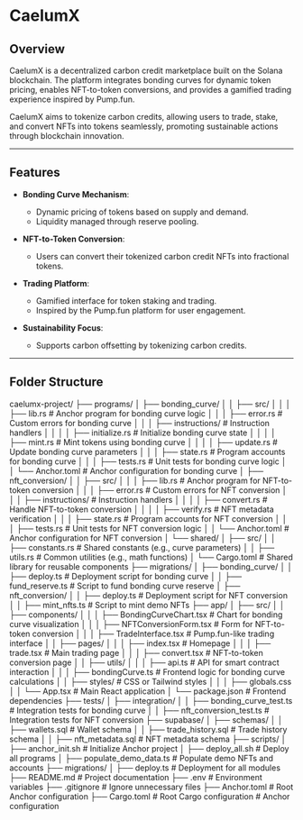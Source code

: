 # **CaelumX**  

## **Overview**  
CaelumX is a decentralized carbon credit marketplace built on the Solana blockchain. The platform integrates bonding curves for dynamic token pricing, enables NFT-to-token conversions, and provides a gamified trading experience inspired by Pump.fun.  

CaelumX aims to tokenize carbon credits, allowing users to trade, stake, and convert NFTs into tokens seamlessly, promoting sustainable actions through blockchain innovation.  

---

## **Features**  
- **Bonding Curve Mechanism**:  
  - Dynamic pricing of tokens based on supply and demand.  
  - Liquidity managed through reserve pooling.  

- **NFT-to-Token Conversion**:  
  - Users can convert their tokenized carbon credit NFTs into fractional tokens.  

- **Trading Platform**:  
  - Gamified interface for token staking and trading.  
  - Inspired by the Pump.fun platform for user engagement.  

- **Sustainability Focus**:  
  - Supports carbon offsetting by tokenizing carbon credits.  

---

## **Folder Structure**  

caelumx-project/
├── programs/
│   ├── bonding_curve/
│   │   ├── src/
│   │   │   ├── lib.rs             # Anchor program for bonding curve logic
│   │   │   ├── error.rs           # Custom errors for bonding curve
│   │   │   ├── instructions/      # Instruction handlers
│   │   │   │   ├── initialize.rs  # Initialize bonding curve state
│   │   │   │   ├── mint.rs        # Mint tokens using bonding curve
│   │   │   │   ├── update.rs      # Update bonding curve parameters
│   │   │   ├── state.rs           # Program accounts for bonding curve
│   │   │   ├── tests.rs           # Unit tests for bonding curve logic
│   │   └── Anchor.toml            # Anchor configuration for bonding curve
│   ├── nft_conversion/
│   │   ├── src/
│   │   │   ├── lib.rs             # Anchor program for NFT-to-token conversion
│   │   │   ├── error.rs           # Custom errors for NFT conversion
│   │   │   ├── instructions/      # Instruction handlers
│   │   │   │   ├── convert.rs     # Handle NFT-to-token conversion
│   │   │   │   ├── verify.rs      # NFT metadata verification
│   │   │   ├── state.rs           # Program accounts for NFT conversion
│   │   │   ├── tests.rs           # Unit tests for NFT conversion logic
│   │   └── Anchor.toml            # Anchor configuration for NFT conversion
│   └── shared/
│       ├── src/
│       │   ├── constants.rs       # Shared constants (e.g., curve parameters)
│       │   ├── utils.rs           # Common utilities (e.g., math functions)
│       └── Cargo.toml             # Shared library for reusable components
├── migrations/
│   ├── bonding_curve/
│   │   ├── deploy.ts              # Deployment script for bonding curve
│   │   ├── fund_reserve.ts        # Script to fund bonding curve reserve
│   ├── nft_conversion/
│   │   ├── deploy.ts              # Deployment script for NFT conversion
│   │   ├── mint_nfts.ts           # Script to mint demo NFTs
├── app/
│   ├── src/
│   │   ├── components/
│   │   │   ├── BondingCurveChart.tsx    # Chart for bonding curve visualization
│   │   │   ├── NFTConversionForm.tsx   # Form for NFT-to-token conversion
│   │   │   ├── TradeInterface.tsx      # Pump.fun-like trading interface
│   │   ├── pages/
│   │   │   ├── index.tsx               # Homepage
│   │   │   ├── trade.tsx               # Main trading page
│   │   │   ├── convert.tsx             # NFT-to-token conversion page
│   │   ├── utils/
│   │   │   ├── api.ts                  # API for smart contract interaction
│   │   │   ├── bondingCurve.ts         # Frontend logic for bonding curve calculations
│   │   ├── styles/                     # CSS or Tailwind styles
│   │   │   ├── globals.css
│   │   └── App.tsx                     # Main React application
│   └── package.json                    # Frontend dependencies
├── tests/
│   ├── integration/
│   │   ├── bonding_curve_test.ts       # Integration tests for bonding curve
│   │   ├── nft_conversion_test.ts      # Integration tests for NFT conversion
├── supabase/
│   ├── schemas/
│   │   ├── wallets.sql                 # Wallet schema
│   │   ├── trade_history.sql           # Trade history schema
│   │   ├── nft_metadata.sql            # NFT metadata schema
├── scripts/
│   ├── anchor_init.sh                  # Initialize Anchor project
│   ├── deploy_all.sh                   # Deploy all programs
│   ├── populate_demo_data.ts           # Populate demo NFTs and accounts
├── migrations/
│   ├── deploy.ts                       # Deployment for all modules
├── README.md                           # Project documentation
├── .env                                # Environment variables
├── .gitignore                          # Ignore unnecessary files
├── Anchor.toml                         # Root Anchor configuration
├── Cargo.toml                          # Root Cargo configuration
                # Anchor configuration  
